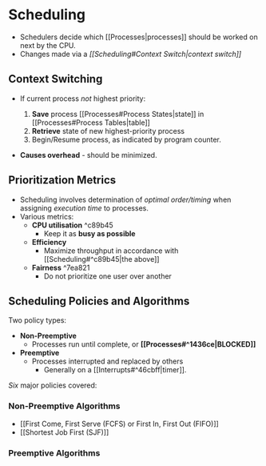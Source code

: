 # Scheduling

- Schedulers decide which [[Processes|processes]] should be worked on next by the CPU.
- Changes made via a *[[Scheduling#Context Switch|context switch]]*

## Context Switching

- If current process *not* highest priority:
	1) **Save** process [[Processes#Process States|state]] in [[Processes#Process Tables|table]]
	2) **Retrieve** state of new highest-priority process
	3) Begin/Resume process, as indicated by program counter.

- **Causes overhead** - should be minimized.

## Prioritization Metrics

- Scheduling involves determination of *optimal order/timing* when assigning *execution time* to processes.
- Various metrics:
	- **CPU utilisation** ^c89b45
		- Keep it as **busy as possible**
	- **Efficiency**
		- Maximize throughput in accordance with [[Scheduling#^c89b45|the above]]
	- **Fairness** ^7ea821
		- Do not prioritize one user over another

## Scheduling Policies and Algorithms

Two policy types:
- **Non-Preemptive**
	- Processes run until complete, or **[[Processes#^1436ce|BLOCKED]]** 
- **Preemptive**
	- Processes interrupted and replaced by others
		- Generally on a [[Interrupts#^46cbff|timer]].

*Six* major policies covered:

### Non-Preemptive Algorithms

- [[First Come, First Serve (FCFS) or First In, First Out (FIFO)]]
- [[Shortest Job First (SJF)]]

### Preemptive Algorithms